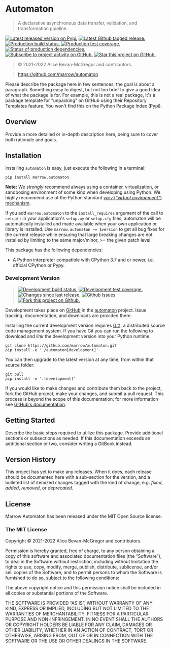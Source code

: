 # Automaton

> A declarative asynchronous data transfer, validation, and transformation pipeline.

[![][latestversion]][latestversion_] [![][ghtag]][ghtag_] [![][masterstatus]][masterstatus_] [![][mastercover]][mastercover_] [![][masterreq]][masterreq_] [![][ghwatch]][ghsubscription] [![][ghstar]][ghsubscription]

> © 2021-2022 Alice Bevan-McGregor and contributors.

> https://github.com/marrow/automaton

Please describe the package here in few sentences; the goal is about a paragraph. Something easy to digest, but not too brief to give a good idea of what the package is for. For example, this is not a real package, it's a package template for "unpacking" on GitHub using their Repository Templates feature. You won't find this on the Python Package Index (Pypi).


## Overview

Provide a more detailed or in-depth description here, being sure to cover both rationale and goals.


## Installation

Installing `automaton` is easy, just execute the following in a terminal:

	pip install marrow.automaton

**Note:** We *strongly* recommend always using a container, virtualization, or sandboxing environment of some kind when developing using Python. We highly recommend use of the Python standard [`venv` (_"virtual environment"_) mechanism][venv].

If you add `marrow.automaton` to the `install_requires` argument of the call to `setup()` in your application's `setup.py` or `setup.cfg` files, automaton will be automatically installed and made available when your own application or library is installed. Use `marrow.automaton ~= $version` to get all bug fixes for the current release while ensuring that large breaking changes are not installed by limiting to the same major/minor, >= the given patch level.

This package has the following dependencies:

* A Python interpreter compatible with CPython 3.7 and or newer, i.e. official CPython or Pypy.


### Development Version

> [![][developstatus]][developstatus_] [![][developcover]][developcover_] [![][ghsince]][ghsince_] [![][ghissues]][ghissues_] [![][ghfork]][ghfork_]

Development takes place on [GitHub][github] in the [automaton][repo] project. Issue tracking, documentation, and downloads are provided there.

Installing the current development version requires [Git][git]), a distributed source code management system. If you have Git you can run the following to download and *link* the development version into your Python runtime:

	git clone https://github.com/marrow/automaton.git
	pip install -e './automaton[development]'

You can then upgrade to the latest version at any time, from within that source folder:

	git pull
	pip install -e '.[development]'

If you would like to make changes and contribute them back to the project, fork the GitHub project, make your changes, and submit a pull request. This process is beyond the scope of this documentation; for more information see [GitHub's documentation][ghhelp].


## Getting Started

Describe the basic steps required to utilize this package. Provide additional sections or subsections as needed. If this documentation exceeds an additional section or two, consider writing a GitBook instead.


## Version History

This project has yet to make any releases. When it does, each release should be documented here with a sub-section for the version, and a bulleted list of itemized changes tagged with the kind of change, e.g. *fixed*, *added*, *removed*, or *deprecated*.


## License

Marrow Automaton has been released under the MIT Open Source license.

### The MIT License

Copyright © 2021-2022 Alice Bevan-McGregor and contributors.

Permission is hereby granted, free of charge, to any person obtaining a copy of this software and associated documentation files (the “Software”), to deal in the Software without restriction, including without limitation the rights to use, copy, modify, merge, publish, distribute, sublicense, and/or sell copies of the Software, and to permit persons to whom the Software is furnished to do so, subject to the following conditions:

The above copyright notice and this permission notice shall be included in all copies or substantial portions of the Software.

THE SOFTWARE IS PROVIDED “AS IS”, WITHOUT WARRANTY OF ANY KIND, EXPRESS OR IMPLIED, INCLUDING BUT NOT LIMITED TO THE WARRANTIES OF MERCHANTABILITY, FITNESS FOR A PARTICULAR PURPOSE AND NON-INFRINGEMENT. IN NO EVENT SHALL THE AUTHORS OR COPYRIGHT HOLDERS BE LIABLE FOR ANY CLAIM, DAMAGES OR OTHER LIABILITY, WHETHER IN AN ACTION OF CONTRACT, TORT OR OTHERWISE, ARISING FROM, OUT OF OR IN CONNECTION WITH THE SOFTWARE OR THE USE OR OTHER DEALINGS IN THE SOFTWARE.


[venv]: https://docs.python.org/3/tutorial/venv.html

[git]: http://git-scm.com/
[repo]: https://github.com/marrow/automaton/
[github]: https://github.com/
[ghhelp]: https://help.github.com/


[ghwatch]: https://img.shields.io/github/watchers/marrow/automaton.svg?style=social&label=Watch "Subscribe to project activity on GitHub."
[ghstar]: https://img.shields.io/github/stars/marrow/automaton.svg?style=social&label=Star "Star this project on GitHub."
[ghsubscription]: https://github.com/marrow/cinje/subscription
[ghfork]: https://img.shields.io/github/forks/marrow/automaton.svg?style=social&label=Fork "Fork this project on Github."
[ghfork_]: https://github.com/marrow/cinje/fork

[masterstatus]: http://img.shields.io/travis/marrow/automaton/master.svg?style=flat "Production build status."
[masterstatus_]: https://travis-ci.org/marrow/cinje/branches
[mastercover]: http://img.shields.io/codecov/c/github/marrow/automaton/master.svg?style=flat "Production test coverage."
[mastercover_]: https://codecov.io/github/marrow/cinje?branch=master
[masterreq]: https://img.shields.io/requires/github/marrow/automaton.svg "Status of production dependencies."
[masterreq_]: https://requires.io/github/marrow/cinje/requirements/?branch=master

[developstatus]: http://img.shields.io/travis/marrow/automaton/develop.svg?style=flat "Development build status."
[developstatus_]: https://travis-ci.org/marrow/cinje/branches
[developcover]: http://img.shields.io/codecov/c/github/marrow/automaton/develop.svg?style=flat "Development test coverage."
[developcover_]: https://codecov.io/github/marrow/cinje?branch=develop
[developreq]: https://img.shields.io/requires/github/marrow/automaton.svg "Status of development dependencies."
[developreq_]: https://requires.io/github/marrow/cinje/requirements/?branch=develop

[ghissues]: http://img.shields.io/github/issues-raw/marrow/automaton.svg?style=flat "Github Issues"
[ghissues_]: https://github.com/marrow/cinje/issues
[ghsince]: https://img.shields.io/github/commits-since/marrow/automaton/$version.svg "Changes since last release."
[ghsince_]: https://github.com/marrow/cinje/commits/develop
[ghtag]: https://img.shields.io/github/tag/marrow/automaton.svg "Latest Github tagged release."
[ghtag_]: https://github.com/marrow/cinje/tree/$version
[latestversion]: http://img.shields.io/pypi/v/marrow.automaton.svg?style=flat "Latest released version on Pypi."
[latestversion_]: https://pypi.python.org/pypi/marrow.automaton

[cake]: http://img.shields.io/badge/cake-lie-1b87fb.svg?style=flat
